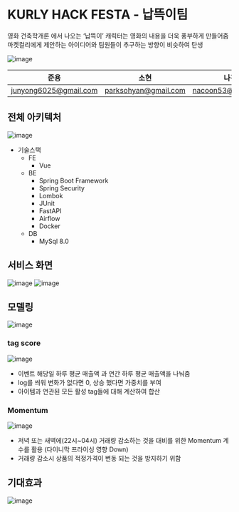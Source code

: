 # KURLY HACK FESTA - 납뜩이팀
영화 건축학개론 에서 나오는 ‘납뜩이’ 캐릭터는 영화의 내용을 더욱 풍부하게 만들어줌
마켓컬리에게 제안하는 아이디어와 팀원들이 추구하는 방향이 비슷하여 탄생

![image](https://user-images.githubusercontent.com/52481728/186303860-c49c3b8f-df22-4b8d-87f5-a42a192bb54c.png)

|준용|소현|나경|영빈|
|--|--|--|--|
|junyong6025@gmail.com|parksohyan@gmail.com|nacoon53@gmail.com|hust160251@gmail.com|

## 전체 아키텍처
![image](https://user-images.githubusercontent.com/52481728/186304600-8a949e87-ea4d-42af-a712-3250a36501da.png)

* 기술스택
  * FE
    * Vue
  * BE
    * Spring Boot Framework
    * Spring Security
    * Lombok
    * JUnit
    * FastAPI
    * Airflow
    * Docker
  * DB
    * MySql 8.0

## 서비스 화면

![image](https://user-images.githubusercontent.com/52481728/186309760-f3f958f1-ea0b-42d5-bde8-fe5d631059b6.png)
![image](https://user-images.githubusercontent.com/52481728/186304712-483d094f-b250-49a4-8f86-52ba7ee22bc1.png)


## 모델링
![image](https://user-images.githubusercontent.com/52481728/186304825-9a654d3e-d048-4f2c-886e-e5cddf4c2d80.png)

### tag score
![image](https://user-images.githubusercontent.com/52481728/186310039-f8a42a7a-3cc2-4eb7-b9eb-3e86f859901f.png)
- 이벤트 해당일 하루 평균 매출액 과 연간 하루 평균 매출액을 나눠줌
- log를 씌워 변화가 없다면 0, 상승 했다면 가중치를 부여
- 아이템과 연관된 모든 활성 tag들에 대해 계산하여 합산

### Momentum
![image](https://user-images.githubusercontent.com/52481728/186310193-6662f0a2-7f8e-4ea9-8abc-75005ae555c4.png)
- 저녁 또는 새벽에(22시~04시) 거래량 감소하는 것을 대비를 위한
Momentum 계수를 활용 (다이니막 프라이싱 영향 Down)
- 거래량 감소시 상품의 적정가격이 변동 되는 것을 방지하기 위함


## 기대효과
![image](https://user-images.githubusercontent.com/52481728/186310452-095dea03-8602-421e-aa4a-8c9d4dab35fb.png)
